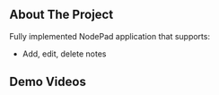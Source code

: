 <div id="top"></div>


## About The Project
Fully implemented NodePad application that supports:
* Add, edit, delete notes

## Demo Videos
